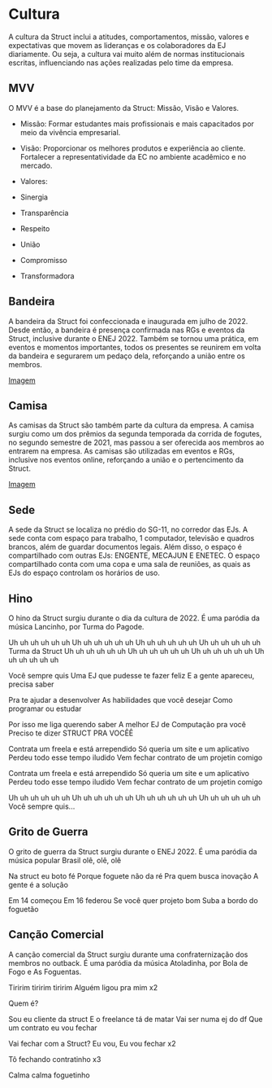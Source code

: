# Cultura

  

A cultura da Struct inclui a atitudes, comportamentos, missão, valores e expectativas que movem as lideranças e os colaboradores da EJ diariamente. Ou seja, a cultura vai muito além de normas institucionais escritas, influenciando nas ações realizadas pelo time da empresa.

  

## MVV

  

O MVV é a base do planejamento da Struct: Missão, Visão e Valores.

  

* Missão: Formar estudantes mais profissionais e mais capacitados por meio da vivência empresarial.

* Visão: Proporcionar os melhores produtos e experiência ao cliente. Fortalecer a representatividade da EC no ambiente acadêmico e no mercado.

* Valores:

* Sinergia

* Transparência

* Respeito

* União

* Compromisso

* Transformadora

  

## Bandeira

  

A bandeira da Struct foi confeccionada e inaugurada em julho de 2022. Desde então, a bandeira é presença confirmada nas RGs e eventos da Struct, inclusive durante o ENEJ 2022. Também se tornou uma prática, em eventos e momentos importantes, todos os presentes se reunirem em volta da bandeira e segurarem um pedaço dela, reforçando a união entre os membros.

  

[Imagem](../imagens/Bandeira.jpeg)

  

## Camisa




As camisas da Struct são também parte da cultura da empresa. A camisa surgiu como um dos prêmios da segunda temporada da corrida de fogutes, no segundo semestre de 2021, mas passou a ser oferecida aos membros ao entrarem na empresa. As camisas são utilizadas em eventos e RGs, inclusive nos eventos online, reforçando a união e o pertencimento da Struct. 



[Imagem](../imagens/struct_camisa.png)



## Sede

A sede da Struct se localiza no prédio do SG-11, no corredor das EJs. A sede conta com espaço para trabalho, 1 computador, televisão e quadros brancos, além de guardar documentos legais. Além disso, o espaço é compartilhado com outras EJs: ENGENTE, MECAJUN E ENETEC. O espaço compartilhado conta com uma copa e uma sala de reuniões, as quais as EJs do espaço controlam os horários de uso.



## Hino

O hino da Struct surgiu durante o dia da cultura de 2022. É uma paródia da música Lancinho, por Turma do Pagode.

Uh uh uh uh uh uh Uh uh uh uh uh uh
Uh uh uh uh uh uh Uh uh uh uh uh uh
Turma da Struct
Uh uh uh uh uh uh Uh uh uh uh uh uh
Uh uh uh uh uh uh Uh uh uh uh uh uh

Você sempre quis
Uma EJ que pudesse te fazer feliz
E a gente apareceu, precisa saber

Pra te ajudar a desenvolver
As habilidades que você desejar
Como programar ou estudar

Por isso me liga querendo saber
A melhor EJ de Computação pra você
Preciso te dizer
STRUCT PRA VOCÊÊ

Contrata um freela e está arrependido
Só queria um site e um aplicativo
Perdeu todo esse tempo iludido
Vem fechar contrato de um projetin comigo

Contrata um freela e está arrependido
Só queria um site e um aplicativo
Perdeu todo esse tempo iludido
Vem fechar contrato de um projetin comigo

Uh uh uh uh uh uh Uh uh uh uh uh uh
Uh uh uh uh uh uh Uh uh uh uh uh uh
Você sempre quis...



## Grito de Guerra

O grito de guerra da Struct surgiu durante o ENEJ 2022. É uma paródia da música popular Brasil olê, olê, olê

Na struct eu boto fé
Porque foguete não da ré 
Pra quem busca inovação 
A gente é a solução 

Em 14 começou 
Em 16 federou
Se você quer projeto bom
Suba a bordo do foguetão



## Canção Comercial

A canção comercial da Struct surgiu durante uma confraternização dos membros no outback. É uma paródia da música Atoladinha, por Bola de Fogo e As Foguentas.

Tiririm tiririm tiririm
Alguém ligou pra mim x2

Quem é?

Sou eu cliente da struct
E o freelance tá de matar
Vai ser numa ej do df
Que um contrato eu vou fechar

Vai fechar com a Struct?
Eu vou, Eu vou fechar          x2

Tô fechando contratinho x3

Calma calma foguetinho
